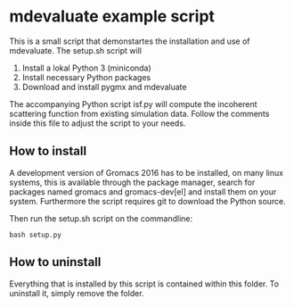 # mdevaluate example script

This is a small script that demonstartes the installation and use of mdevaluate.
The setup.sh script will

1. Install a lokal Python 3 (miniconda)
2. Install necessary Python packages
3. Download and install pygmx and mdevaluate

The accompanying Python script isf.py will compute the incoherent scattering function from existing simulation data.
Follow the comments inside this file to adjust the script to your needs.

## How to install

A development version of Gromacs 2016 has to be installed, on many linux systems, this is available through the package manager, 
search for packages named gromacs and gromacs-dev[el] and install them on your system.
Furthermore the script requires git to download the Python source.

Then run the setup.sh script on the commandline:
	
	bash setup.py

## How to uninstall

Everything that is installed by this script is contained within this folder.
To uninstall it, simply remove the folder.
